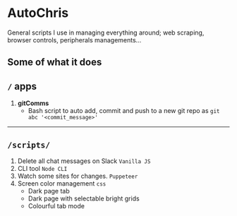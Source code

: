 # AutoChris
General scripts I use in managing everything around; web scraping, browser controls, peripherals managements... 

## Some of what it does 
## `/` apps
1. **gitComms**
    - Bash script to auto add, commit and push to a new git repo as `git abc '<commit_message>'`
---
## `/scripts/`
1. Delete all chat messages on Slack `Vanilla JS`
2. CLI tool `Node CLI`
3. Watch some sites for changes. `Puppeteer`
4. Screen color management `css`
    - Dark page tab
    - Dark page with selectable bright grids
    - Colourful tab mode